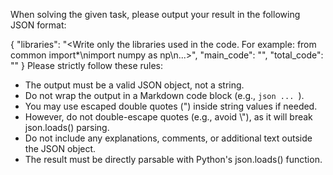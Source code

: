 When solving the given task, please output your result in the following JSON format:

{
  "libraries": "<Write only the libraries used in the code. For example: from common import*\nimport numpy as np\n...>",
  "main_code": "<Write the main code part.>",
  "total_code": "<Write the total code including libraries and main.>"
}
Please strictly follow these rules:
- The output must be a valid JSON object, not a string.
- Do not wrap the output in a Markdown code block (e.g., ```json ... ```).
- You may use escaped double quotes (\") inside string values if needed.
- However, do not double-escape quotes (e.g., avoid \\\"), as it will break json.loads() parsing.
- Do not include any explanations, comments, or additional text outside the JSON object.
- The result must be directly parsable with Python's json.loads() function.

